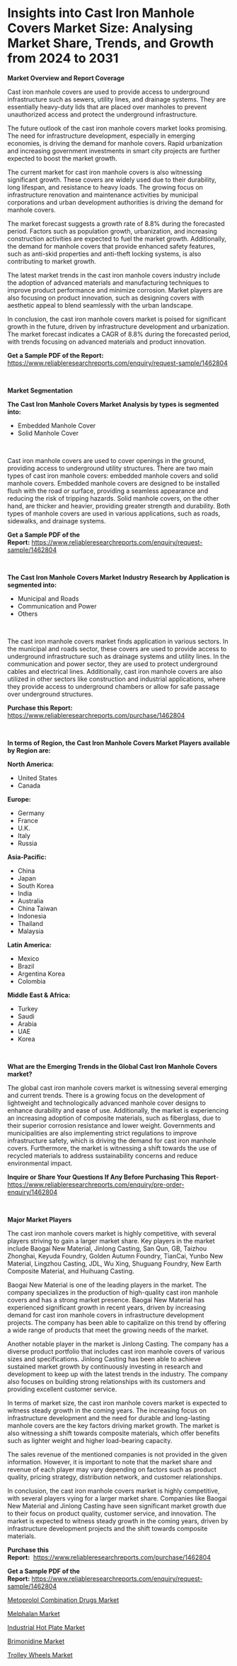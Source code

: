 <p><h1>Insights into Cast Iron Manhole Covers Market Size: Analysing Market Share, Trends, and Growth from 2024 to 2031</h1></p><p><strong>Market Overview and Report Coverage</strong></p>
<p><p>Cast iron manhole covers are used to provide access to underground infrastructure such as sewers, utility lines, and drainage systems. They are essentially heavy-duty lids that are placed over manholes to prevent unauthorized access and protect the underground infrastructure.</p><p>The future outlook of the cast iron manhole covers market looks promising. The need for infrastructure development, especially in emerging economies, is driving the demand for manhole covers. Rapid urbanization and increasing government investments in smart city projects are further expected to boost the market growth.</p><p>The current market for cast iron manhole covers is also witnessing significant growth. These covers are widely used due to their durability, long lifespan, and resistance to heavy loads. The growing focus on infrastructure renovation and maintenance activities by municipal corporations and urban development authorities is driving the demand for manhole covers.</p><p>The market forecast suggests a growth rate of 8.8% during the forecasted period. Factors such as population growth, urbanization, and increasing construction activities are expected to fuel the market growth. Additionally, the demand for manhole covers that provide enhanced safety features, such as anti-skid properties and anti-theft locking systems, is also contributing to market growth.</p><p>The latest market trends in the cast iron manhole covers industry include the adoption of advanced materials and manufacturing techniques to improve product performance and minimize corrosion. Market players are also focusing on product innovation, such as designing covers with aesthetic appeal to blend seamlessly with the urban landscape.</p><p>In conclusion, the cast iron manhole covers market is poised for significant growth in the future, driven by infrastructure development and urbanization. The market forecast indicates a CAGR of 8.8% during the forecasted period, with trends focusing on advanced materials and product innovation.</p></p>
<p><strong>Get a Sample PDF of the Report:</strong> <a href="https://www.reliableresearchreports.com/enquiry/request-sample/1462804">https://www.reliableresearchreports.com/enquiry/request-sample/1462804</a></p>
<p>&nbsp;</p>
<p><strong>Market Segmentation</strong></p>
<p><strong>The Cast Iron Manhole Covers Market Analysis by types is segmented into:</strong></p>
<p><ul><li>Embedded Manhole Cover</li><li>Solid Manhole Cover</li></ul></p>
<p>&nbsp;</p>
<p><p>Cast iron manhole covers are used to cover openings in the ground, providing access to underground utility structures. There are two main types of cast iron manhole covers: embedded manhole covers and solid manhole covers. Embedded manhole covers are designed to be installed flush with the road or surface, providing a seamless appearance and reducing the risk of tripping hazards. Solid manhole covers, on the other hand, are thicker and heavier, providing greater strength and durability. Both types of manhole covers are used in various applications, such as roads, sidewalks, and drainage systems.</p></p>
<p><strong>Get a Sample PDF of the Report:</strong>&nbsp;<a href="https://www.reliableresearchreports.com/enquiry/request-sample/1462804">https://www.reliableresearchreports.com/enquiry/request-sample/1462804</a></p>
<p>&nbsp;</p>
<p><strong>The Cast Iron Manhole Covers Market Industry Research by Application is segmented into:</strong></p>
<p><ul><li>Municipal and Roads</li><li>Communication and Power</li><li>Others</li></ul></p>
<p>&nbsp;</p>
<p><p>The cast iron manhole covers market finds application in various sectors. In the municipal and roads sector, these covers are used to provide access to underground infrastructure such as drainage systems and utility lines. In the communication and power sector, they are used to protect underground cables and electrical lines. Additionally, cast iron manhole covers are also utilized in other sectors like construction and industrial applications, where they provide access to underground chambers or allow for safe passage over underground structures.</p></p>
<p><strong>Purchase this Report:</strong>&nbsp; <a href="https://www.reliableresearchreports.com/purchase/1462804">https://www.reliableresearchreports.com/purchase/1462804</a></p>
<p>&nbsp;</p>
<p><strong>In terms of Region, the Cast Iron Manhole Covers Market Players available by Region are:</strong></p>
<p>
    <p> <strong> North America: </strong>
        <ul>
            <li>United States</li>
            <li>Canada</li>
        </ul>
        </p> 
    <p> <strong> Europe: </strong>
        <ul>
            <li>Germany</li>
            <li>France</li>
            <li>U.K.</li>
            <li>Italy</li>
            <li>Russia</li>
        </ul>
        </p> 
    <p> <strong> Asia-Pacific: </strong>
        <ul>
            <li>China</li>
            <li>Japan</li>
            <li>South Korea</li>
            <li>India</li>
            <li>Australia</li>
            <li>China Taiwan</li>
            <li>Indonesia</li>
            <li>Thailand</li>
            <li>Malaysia</li>
        </ul>
        </p> 
    <p> <strong> Latin America: </strong>
        <ul>
            <li>Mexico</li>
            <li>Brazil</li>
            <li>Argentina Korea</li>
            <li>Colombia</li>
        </ul>
        </p> 
    <p> <strong> Middle East & Africa: </strong>
        <ul>
            <li>Turkey</li>
            <li>Saudi</li>
            <li>Arabia</li>
            <li>UAE</li>
            <li>Korea</li>
        </ul>
    </p>
    </p>
<p>&nbsp;</p>
<p><strong>What are the Emerging Trends in the Global Cast Iron Manhole Covers market?</strong></p>
<p><p>The global cast iron manhole covers market is witnessing several emerging and current trends. There is a growing focus on the development of lightweight and technologically advanced manhole cover designs to enhance durability and ease of use. Additionally, the market is experiencing an increasing adoption of composite materials, such as fiberglass, due to their superior corrosion resistance and lower weight. Governments and municipalities are also implementing strict regulations to improve infrastructure safety, which is driving the demand for cast iron manhole covers. Furthermore, the market is witnessing a shift towards the use of recycled materials to address sustainability concerns and reduce environmental impact.</p></p>
<p><strong>Inquire or Share Your Questions If Any Before Purchasing This Report</strong>- <a href="https://www.reliableresearchreports.com/enquiry/pre-order-enquiry/1462804">https://www.reliableresearchreports.com/enquiry/pre-order-enquiry/1462804</a></p>
<p>&nbsp;</p>
<p><strong>Major Market Players</strong></p>
<p><p>The cast iron manhole covers market is highly competitive, with several players striving to gain a larger market share. Key players in the market include Baogai New Material, Jinlong Casting, San Qun, GB, Taizhou Zhonghai, Keyuda Foundry, Golden Autumn Foundry, TianCai, Yunbo New Material, Lingzhou Casting, JDL, Wu Xing, Shuguang Foundry, New Earth Composite Material, and Huihuang Casting.</p><p>Baogai New Material is one of the leading players in the market. The company specializes in the production of high-quality cast iron manhole covers and has a strong market presence. Baogai New Material has experienced significant growth in recent years, driven by increasing demand for cast iron manhole covers in infrastructure development projects. The company has been able to capitalize on this trend by offering a wide range of products that meet the growing needs of the market.</p><p>Another notable player in the market is Jinlong Casting. The company has a diverse product portfolio that includes cast iron manhole covers of various sizes and specifications. Jinlong Casting has been able to achieve sustained market growth by continuously investing in research and development to keep up with the latest trends in the industry. The company also focuses on building strong relationships with its customers and providing excellent customer service.</p><p>In terms of market size, the cast iron manhole covers market is expected to witness steady growth in the coming years. The increasing focus on infrastructure development and the need for durable and long-lasting manhole covers are the key factors driving market growth. The market is also witnessing a shift towards composite materials, which offer benefits such as lighter weight and higher load-bearing capacity.</p><p>The sales revenue of the mentioned companies is not provided in the given information. However, it is important to note that the market share and revenue of each player may vary depending on factors such as product quality, pricing strategy, distribution network, and customer relationships.</p><p>In conclusion, the cast iron manhole covers market is highly competitive, with several players vying for a larger market share. Companies like Baogai New Material and Jinlong Casting have seen significant market growth due to their focus on product quality, customer service, and innovation. The market is expected to witness steady growth in the coming years, driven by infrastructure development projects and the shift towards composite materials.</p></p>
<p><strong>Purchase this Report:</strong>&nbsp;&nbsp;<a href="https://www.reliableresearchreports.com/purchase/1462804">https://www.reliableresearchreports.com/purchase/1462804</a></p>
<p></p>
<p><strong>Get a Sample PDF of the Report:</strong>&nbsp;<a href="https://www.reliableresearchreports.com/enquiry/request-sample/1462804">https://www.reliableresearchreports.com/enquiry/request-sample/1462804</a></p>
<p><p><a href="https://medium.com/p/d9d9cf38abd7/edit">Metoprolol Combination Drugs Market</a></p><p><a href="https://medium.com/@evelynarmstrong2022/melphalan-market-insights-into-market-cagr-market-trends-and-growth-strategies-9f06935e48af">Melphalan Market</a></p><p><a href="https://github.com/gdfhhhj/Market-Research-Report-List-2/blob/main/industrial-hot-plate-market.md">Industrial Hot Plate Market</a></p><p><a href="https://medium.com/@evelynarmstrong2022/brimonidine-market-exploring-market-share-market-trends-and-future-growth-df8b2f5fb1e1">Brimonidine Market</a></p><p><a href="https://github.com/luckyshygirl/Market-Research-Report-List-2/blob/main/trolley-wheels-market.md">Trolley Wheels Market</a></p></p>